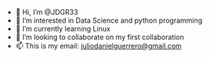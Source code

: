 - 👋 Hi, I’m @JDGR33
- 👀 I’m interested in Data Science and python programming
- 🌱 I’m currently learning Linux
- 💞️ I’m looking to collaborate on my first collaboration
- 📫 This is my email: juliodanielguerrero@gmail.com

<!---
JDGR33/JDGR33 is a ✨ special ✨ repository because its `README.md` (this file) appears on your GitHub profile.
You can click the Preview link to take a look at your changes.
--->
